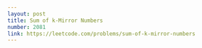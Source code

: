 ```yaml
---
layout: post
title: Sum of k-Mirror Numbers
number: 2081
link: https://leetcode.com/problems/sum-of-k-mirror-numbers
---
```

